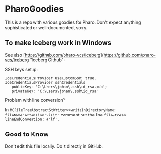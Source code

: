 # PharoGoodies

This is a repo with various goodies for Pharo. Don't expect anything sophisticated or well-documented, sorry.

## To make Iceberg work in Windows ##

See also [https://github.com/pharo-vcs/iceberg](https://github.com/pharo-vcs/iceberg "Iceberg Github")

SSH keys setup:

    IceCredentialsProvider useCustomSsh: true.
    IceCredentialsProvider sshCredentials
	   publicKey: 'C:\Users\johan\.ssh\id_rsa.pub';
	   privateKey: 'C:\Users\johan\.ssh\id_rsa'

Problem with line conversion? 

In `MCFileTreeAbstractStWriter>>writeInDirectoryName: fileName:extension:visit:` comment out the line `fileStream lineEndConvention: #'lf'.`

## Good to Know ##

Don't edit this file locally. Do it directly in GitHub.
